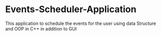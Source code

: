 # Events-Scheduler-Application
This application to schedule the events for the user using data Structure and OOP in C++ in addition to GUI 
